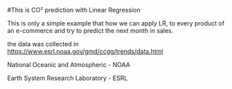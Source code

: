#This is CO² prediction with Linear Regression

This is only a simple example that how we can apply LR, to every product of an e-commerce and try to predict the next month in sales.

the data was collected in https://www.esrl.noaa.gov/gmd/ccgg/trends/data.html

National Oceanic and Atmospheric - NOAA

Earth System Research Laboratory - ESRL